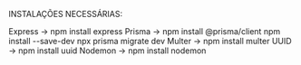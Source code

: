 INSTALAÇÕES NECESSÁRIAS:

Express -> npm install express
Prisma  -> npm install @prisma/client
           npm install --save-dev
           npx prisma migrate dev
Multer  -> npm install multer
UUID    -> npm install uuid
Nodemon -> npm install nodemon
